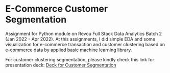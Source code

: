 # E-Commerce Customer Segmentation

Assignment for Python module on Revou Full Stack Data Analytics Batch 2 (Jan 2022 - Apr 2022). At this assignments, I did simple EDA and some visualization for e-commerce transaction and customer clustering based on e-commerce data by applied basic machine learning library. 

For customer clustering segmentation, please kindly check this link for presentation deck: [Deck for Customer Segmentation](https://www.canva.com/design/DAE6qC5pAII/VCKZKdsNd3emugqT9C6X3A/view?utm_content=DAE6qC5pAII&utm_campaign=designshare&utm_medium=link2&utm_source=sharebutton)
